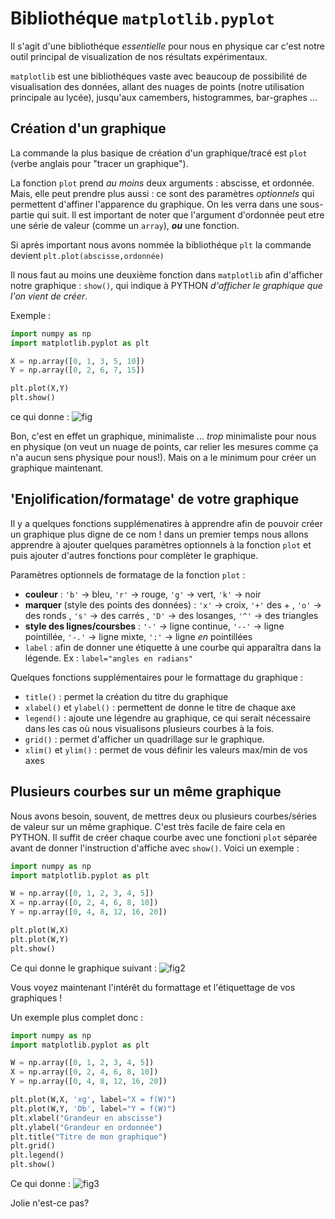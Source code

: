 # Bibliothéque `matplotlib.pyplot`

Il s'agit d'une bibliothéque *essentielle* pour nous en physique car c'est notre outil principal de visualization de nos résultats expérimentaux. 

`matplotlib` est une bibliothéques vaste avec beaucoup de possibilité de visualisation des données, allant des nuages de points (notre utilisation principale au lycée), jusqu'aux camembers, histogrammes, bar-graphes ... 


## Création d'un graphique

La commande la plus basique de création d'un graphique/tracé est `plot` (verbe anglais pour "tracer un graphique"). 

La fonction `plot` prend *au moins* deux arguments : abscisse, et ordonnée. Mais, elle peut prendre plus aussi : ce sont des paramètres *optionnels* qui permettent d'affiner l'apparence du graphique. On les verra dans une sous-partie qui suit. Il est important de noter que l'argument d'ordonnée peut etre une série de valeur (comme un `array`), ***ou*** une fonction. 

Si après important nous avons nommée la bibliothéque `plt` la commande devient `plt.plot(abscisse,ordonnée)`

Il nous faut au moins une deuxième fonction dans `matplotlib` afin d'afficher notre graphique : `show()`, qui indique à PYTHON *d'afficher le graphique que l'on vient de créer*. 

Exemple : 

```python   
import numpy as np
import matplotlib.pyplot as plt

X = np.array([0, 1, 3, 5, 10])
Y = np.array([0, 2, 6, 7, 15])

plt.plot(X,Y)
plt.show()
```
ce qui donne : 
![fig](https://hackmd.io/_uploads/HkP5kN_0R.png)

Bon, c'est en effet un graphique, minimaliste ... *trop* minimaliste pour nous en physique (on veut un nuage de points, car relier les mesures comme ça n'a aucun sens physique pour nous!). Mais on a le minimum pour créer un graphique maintenant. 

## 'Enjolification/formatage' de votre graphique 

Il y a quelques fonctions supplémenatires à apprendre afin de pouvoir créer un graphique plus digne de ce nom ! dans un premier temps nous allons apprendre à ajouter quelques paramètres optionnels à la fonction `plot` et puis ajouter d'autres fonctions pour complèter le graphique. 

Paramètres optionnels de formatage de la fonction `plot` : 
- **couleur** : `'b'` -> bleu, `'r'` -> rouge, `'g'` -> vert, `'k'` -> noir 
- **marquer** (style des points des données) : `'x'` -> croix, `'+'` des + , `'o'` -> des ronds , `'s'` -> des carrés , `'D'` -> des losanges, `'^'` -> des triangles
- **style des lignes/coursbes** : `'-'` -> ligne continue, `'--'` -> ligne pointillée, `'-.'` -> ligne mixte, `':'` -> ligne *en* pointillées
- `label` : afin de donner une étiquette à une courbe qui apparaîtra dans la légende. Ex : `label="angles en radians"`


Quelques fonctions supplémentaires pour le formattage du graphique : 
- `title()` : permet la création du titre du graphique 
- `xlabel()` et `ylabel()` : permettent de donne le titre de chaque axe 
- `legend()` : ajoute une légendre au graphique, ce qui serait nécessaire dans les cas où nous visualisons plusieurs courbes à la fois. 
- `grid()` : permet d'afficher un quadrillage sur le graphique. 
- `xlim()` et `ylim()` : permet de vous définir les valeurs max/min de vos axes 


## Plusieurs courbes sur un même graphique
Nous avons besoin, souvent, de mettres deux ou plusieurs courbes/séries de valeur sur un même graphique. C'est très facile de faire cela en PYTHON. Il suffit de créer chaque courbe avec une fonctioni `plot` séparée avant de donner l'instruction d'affiche avec `show()`. Voici un exemple : 

```python
import numpy as np
import matplotlib.pyplot as plt

W = np.array([0, 1, 2, 3, 4, 5])
X = np.array([0, 2, 4, 6, 8, 10])
Y = np.array([0, 4, 8, 12, 16, 20])

plt.plot(W,X)
plt.plot(W,Y)
plt.show()
```
Ce qui donne le graphique suivant : 
![fig2](https://hackmd.io/_uploads/S1NN8Nu0A.png)

Vous voyez maintenant l'intérêt du formattage et l'étiquettage de vos graphiques ! 

Un exemple plus complet donc : 

```python
import numpy as np
import matplotlib.pyplot as plt

W = np.array([0, 1, 2, 3, 4, 5])
X = np.array([0, 2, 4, 6, 8, 10])
Y = np.array([0, 4, 8, 12, 16, 20])

plt.plot(W,X, 'xg', label="X = f(W)")
plt.plot(W,Y, 'Db', label="Y = f(W)")
plt.xlabel("Grandeur en abscisse")
plt.ylabel("Grandeur en ordonnée")
plt.title("Titre de mon graphique")
plt.grid()
plt.legend()
plt.show()
```
Ce qui donne : 
![fig3](https://hackmd.io/_uploads/ByaVwNOA0.png)

Jolie n'est-ce pas?